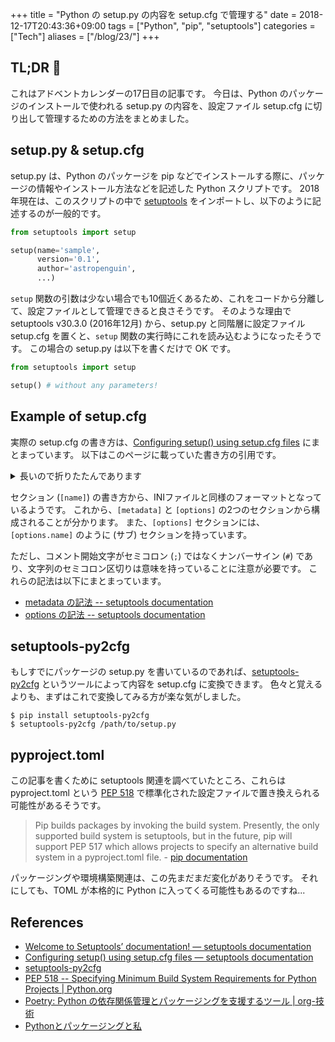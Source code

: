 +++
title = "Python の setup.py の内容を setup.cfg で管理する"
date = 2018-12-17T20:43:36+09:00
tags = ["Python", "pip", "setuptools"]
categories = ["Tech"]
aliases = ["/blog/23/"]
+++

## TL;DR :christmas_tree:

これはアドベントカレンダーの17日目の記事です。
今日は、Python のパッケージのインストールで使われる setup.py の内容を、設定ファイル setup.cfg に切り出して管理するための方法をまとめました。

## setup.py & setup.cfg

setup.py は、Python のパッケージを pip などでインストールする際に、パッケージの情報やインストール方法などを記述した Python スクリプトです。
2018年現在は、このスクリプトの中で [setuptools](https://setuptools.readthedocs.io/en/latest/) をインポートし、以下のように記述するのが一般的です。

```python
from setuptools import setup

setup(name='sample',
      version='0.1',
      author='astropenguin',
      ...)
```

`setup` 関数の引数は少ない場合でも10個近くあるため、これをコードから分離して、設定ファイルとして管理できると良さそうです。
そのような理由で setuptools v30.3.0 (2016年12月) から、setup.py と同階層に設定ファイル setup.cfg を置くと、`setup` 関数の実行時にこれを読み込むようになったそうです。
この場合の setup.py は以下を書くだけで OK です。

```python
from setuptools import setup

setup() # without any parameters!
```

## Example of setup.cfg

実際の setup.cfg の書き方は、[Configuring setup() using setup.cfg files](https://setuptools.readthedocs.io/en/latest/setuptools.html#configuring-setup-using-setup-cfg-files) にまとまっています。
以下はこのページに載っていた書き方の引用です。

<details>
<summary>長いので折りたたんであります</summary>

```ini
[metadata]
name = my_package
version = attr: src.VERSION
description = My package description
long_description = file: README.rst, CHANGELOG.rst, LICENSE.rst
keywords = one, two
license = BSD 3-Clause License
classifiers =
    Framework :: Django
    Programming Language :: Python :: 3
    Programming Language :: Python :: 3.5

[options]
zip_safe = False
include_package_data = True
packages = find:
scripts =
  bin/first.py
  bin/second.py
install_requires =
  requests
  importlib; python_version == "2.6"

[options.package_data]
* = *.txt, *.rst
hello = *.msg

[options.extras_require]
pdf = ReportLab>=1.2; RXP
rest = docutils>=0.3; pack ==1.1, ==1.3

[options.packages.find]
exclude =
    src.subpackage1
    src.subpackage2

[options.data_files]
/etc/my_package =
    site.d/00_default.conf
    host.d/00_default.conf
data = data/img/logo.png, data/svg/icon.svg
```

</details>

セクション (`[name]`) の書き方から、INIファイルと同様のフォーマットとなっているようです。
これから、`[metadata]` と `[options]` の2つのセクションから構成されることが分かります。
また、`[options]` セクションには、`[options.name]` のように (サブ) セクションを持っています。

ただし、コメント開始文字がセミコロン (`;`) ではなくナンバーサイン (`#`) であり、文字列のセミコロン区切りは意味を持っていることに注意が必要です。
これらの記法は以下にまとまっています。

+ [metadata の記法 -- setuptools documentation](https://setuptools.readthedocs.io/en/latest/setuptools.html#metadata)
+ [options の記法 -- setuptools documentation](https://setuptools.readthedocs.io/en/latest/setuptools.html#options)

## setuptools-py2cfg

もしすでにパッケージの setup.py を書いているのであれば、[setuptools-py2cfg](https://github.com/gvalkov/setuptools-py2cfg) というツールによって内容を setup.cfg に変換できます。
色々と覚えるよりも、まずはこれで変換してみる方が楽な気がしました。

```shell
$ pip install setuptools-py2cfg
$ setuptools-py2cfg /path/to/setup.py
```

## pyproject.toml

この記事を書くために setuptools 関連を調べていたところ、これらは pyproject.toml という [PEP 518](https://www.python.org/dev/peps/pep-0518/) で標準化された設定ファイルで置き換えられる可能性があるそうです。

> Pip builds packages by invoking the build system. Presently, the only supported build system is setuptools, but in the future, pip will support PEP 517 which allows projects to specify an alternative build system in a pyproject.toml file. - [pip documentation](https://pip.pypa.io/en/stable/reference/pip/)

パッケージングや環境構築関連は、この先まだまだ変化がありそうです。
それにしても、TOML が本格的に Python に入ってくる可能性もあるのですね...

## References

+ [Welcome to Setuptools’ documentation\! — setuptools documentation](https://setuptools.readthedocs.io/en/latest/)
+ [Configuring setup() using setup.cfg files — setuptools documentation](https://setuptools.readthedocs.io/en/latest/setuptools.html#configuring-setup-using-setup-cfg-files)
+ [setuptools\-py2cfg](https://github.com/gvalkov/setuptools-py2cfg)
+ [PEP 518 \-\- Specifying Minimum Build System Requirements for Python Projects \| Python\.org](https://www.python.org/dev/peps/pep-0518/)
+ [Poetry: Python の依存関係管理とパッケージングを支援するツール \| org\-技術](https://org-technology.com/posts/python-poetry.html)
+ [Pythonとパッケージングと私](https://www.slideshare.net/aodag/python-79546865)
